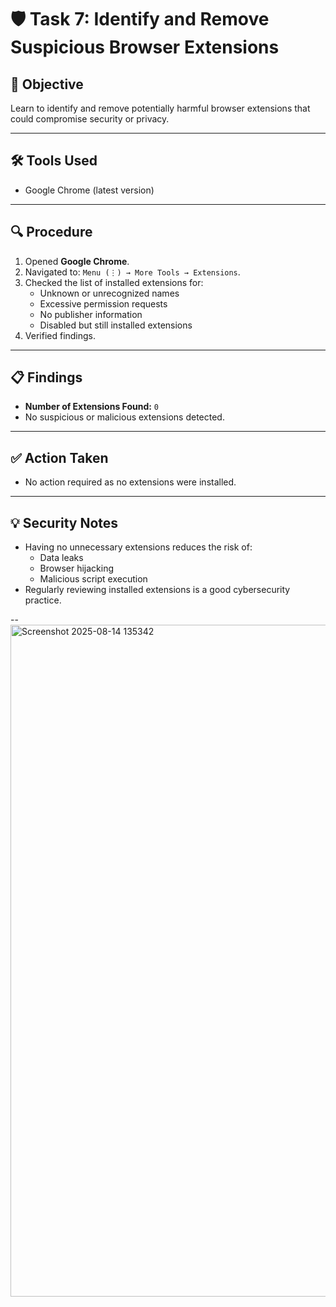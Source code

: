 
# 🛡 Task 7: Identify and Remove Suspicious Browser Extensions

## 📌 Objective
Learn to identify and remove potentially harmful browser extensions that could compromise security or privacy.

---

## 🛠 Tools Used
- Google Chrome (latest version)

---

## 🔍 Procedure
1. Opened **Google Chrome**.
2. Navigated to: `Menu (⋮) → More Tools → Extensions`.
3. Checked the list of installed extensions for:
   - Unknown or unrecognized names
   - Excessive permission requests
   - No publisher information
   - Disabled but still installed extensions
4. Verified findings.

---

## 📋 Findings
- **Number of Extensions Found:** `0`
- No suspicious or malicious extensions detected.

---

## ✅ Action Taken
- No action required as no extensions were installed.

---

## 💡 Security Notes
- Having no unnecessary extensions reduces the risk of:
  - Data leaks
  - Browser hijacking
  - Malicious script execution
- Regularly reviewing installed extensions is a good cybersecurity practice.

--<img width="1883" height="1075" alt="Screenshot 2025-08-14 135342" src="https://github.com/user-attachments/assets/773c7991-d458-45cb-ba38-489e2cb8e281" />

